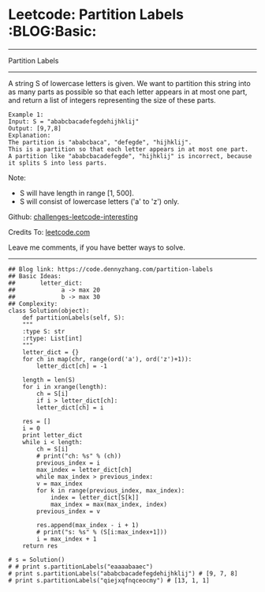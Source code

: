 
# Leetcode: Partition Labels     :BLOG:Basic:

---

Partition Labels  

---

A string S of lowercase letters is given. We want to partition this string into as many parts as possible so that each letter appears in at most one part, and return a list of integers representing the size of these parts.  

    Example 1:
    Input: S = "ababcbacadefegdehijhklij"
    Output: [9,7,8]
    Explanation:
    The partition is "ababcbaca", "defegde", "hijhklij".
    This is a partition so that each letter appears in at most one part.
    A partition like "ababcbacadefegde", "hijhklij" is incorrect, because it splits S into less parts.

Note:  

-   S will have length in range [1, 500].
-   S will consist of lowercase letters ('a' to 'z') only.

Github: [challenges-leetcode-interesting](https://github.com/DennyZhang/challenges-leetcode-interesting/tree/master/problems/partition-labels)  

Credits To: [leetcode.com](https://leetcode.com/problems/partition-labels/description/)  

Leave me comments, if you have better ways to solve.  

---

    ## Blog link: https://code.dennyzhang.com/partition-labels
    ## Basic Ideas:
    ##       letter_dict:
    ##             a -> max 20
    ##             b -> max 30
    ## Complexity:
    class Solution(object):
        def partitionLabels(self, S):
    	"""
    	:type S: str
    	:rtype: List[int]
    	"""
    	letter_dict = {}
    	for ch in map(chr, range(ord('a'), ord('z')+1)):
    	    letter_dict[ch] = -1
    
    	length = len(S)
    	for i in xrange(length):
    	    ch = S[i]
    	    if i > letter_dict[ch]:
    		letter_dict[ch] = i
    
    	res = []
    	i = 0
    	print letter_dict
    	while i < length:
    	    ch = S[i]
    	    # print("ch: %s" % (ch))
    	    previous_index = i
    	    max_index = letter_dict[ch]
    	    while max_index > previous_index:
    		v = max_index
    		for k in range(previous_index, max_index):
    		    index = letter_dict[S[k]]
    		    max_index = max(max_index, index)
    		previous_index = v
    
    	    res.append(max_index - i + 1)
    	    # print("s: %s" % (S[i:max_index+1]))
    	    i = max_index + 1
    	return res
    
    # s = Solution()
    # # print s.partitionLabels("eaaaabaaec")
    # print s.partitionLabels("ababcbacadefegdehijhklij") # [9, 7, 8]
    # print s.partitionLabels("qiejxqfnqceocmy") # [13, 1, 1]

